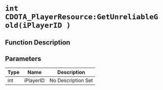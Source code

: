 # `int CDOTA_PlayerResource:GetUnreliableGold(iPlayerID )`
## Function Description

## Parameters
Type|Name|Description
--|--|--
int|iPlayerID|No Description Set
